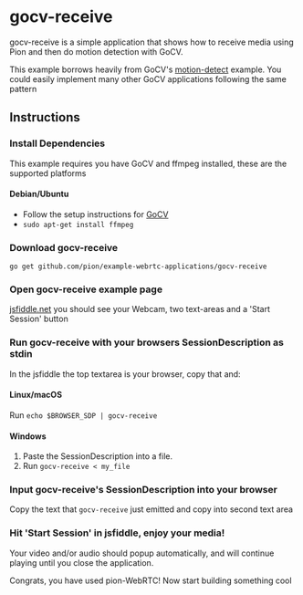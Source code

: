 # gocv-receive
gocv-receive is a simple application that shows how to receive media using Pion and then do motion detection with GoCV.


This example borrows heavily from GoCV's [motion-detect](https://github.com/hybridgroup/gocv/blob/master/cmd/motion-detect/main.go) example.
You could easily implement many other GoCV applications following the same pattern

## Instructions
### Install Dependencies
This example requires you have GoCV and ffmpeg installed, these are the supported platforms
#### Debian/Ubuntu
* Follow the setup instructions for [GoCV](https://github.com/hybridgroup/gocv)
* `sudo apt-get install ffmpeg`

### Download gocv-receive
```
go get github.com/pion/example-webrtc-applications/gocv-receive
```

### Open gocv-receive example page
[jsfiddle.net](https://jsfiddle.net/nerhsvpg/) you should see your Webcam, two text-areas and a 'Start Session' button

### Run gocv-receive with your browsers SessionDescription as stdin
In the jsfiddle the top textarea is your browser, copy that and:
#### Linux/macOS
Run `echo $BROWSER_SDP | gocv-receive`
#### Windows
1. Paste the SessionDescription into a file.
1. Run `gocv-receive < my_file`

### Input gocv-receive's SessionDescription into your browser
Copy the text that `gocv-receive` just emitted and copy into second text area

### Hit 'Start Session' in jsfiddle, enjoy your media!
Your video and/or audio should popup automatically, and will continue playing until you close the application.

Congrats, you have used pion-WebRTC! Now start building something cool
